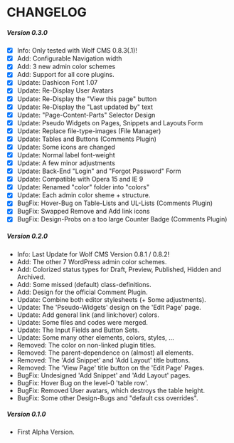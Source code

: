 CHANGELOG
===========
##### Version 0.3.0
*[x]	Info: Only tested with Wolf CMS 0.8.3(.1)!
*[x]	Add: Configurable Navigation width
*[x]	Add: 3 new admin color schemes
*[x]	Add: Support for all core plugins.
*[x]	Update: Dashicon Font 1.07
*[x]	Update: Re-Display User Avatars
*[x]	Update: Re-Display the "View this page" button
*[x]	Update: Re-Display the "Last updated by" text
*[x]	Update: "Page-Content-Parts" Selector Design
*[x]	Update: Pseudo Widgets on Pages, Snippets and Layouts Form
*[x]	Update: Replace file-type-images (File Manager)
*[x]	Update: Tables and Buttons (Comments Plugin)
*[x]	Update: Some icons are changed
*[x]	Update:	Normal label font-weight
*[x]	Update: A few minor adjustments
*[x]	Update: Back-End "Login" and "Forgot Password" Form
*[x]	Update: Compatible with Opera 15 and IE 9
*[x]	Update: Renamed "color" folder into "colors"
*[x]	Update: Each admin color sheme + structure.
*[x]	BugFix: Hover-Bug on Table-Lists and UL-Lists (Comments Plugin)
*[x]	BugFix: Swapped Remove and Add link icons
*[x]	BugFix: Design-Probs on a too large Counter Badge (Comments Plugin)

##### Version 0.2.0
*	Info: Last Update for Wolf CMS Version 0.8.1 / 0.8.2!
*	Add: The other 7 WordPress admin color schemes.
*	Add: Colorized status types for Draft, Preview, Published, Hidden and Archived.
*	Add: Some missed (default) class-definitions.
*	Add: Design for the official Comment Plugin.
*	Update: Combine both editor stylesheets (+ Some adjustments).
*	Update: The 'Pseudo-Widgets' design on the 'Edit Page' page.
*	Update: Add general link (and link:hover) colors.
*	Update: Some files and codes were merged.
*	Update: The Input Fields and Button Sets.
*	Update: Some many other elements, colors, styles, ...
*	Removed: The color on non-linked plugin titles.
*	Removed: The parent-dependence on (almost) all elements.
*	Removed: The 'Add Snippet' and 'Add Layout' title buttons.
*	Removed: The 'View Page' title button on the 'Edit Page' Pages.
*	BugFix: Undesigned 'Add Snippet' and 'Add Layout' pages.
*	BugFix: Hover Bug on the level-0 'table row'.
*	BugFix: Removed User avatars, which destroys the table height.
*	BugFix: Some other Design-Bugs and "default css overrides".

##### Version 0.1.0
*	First Alpha Version.
